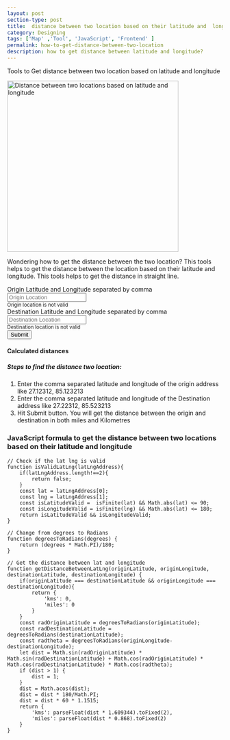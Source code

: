 ```yaml
---
layout: post
section-type: post
title:  distance between two location based on their latitude and  longitude
category: Designing
tags: ['Map' ,'Tool', 'JavaScript', 'Frontend' ]
permalink: how-to-get-distance-between-two-location
description: how to get distance between latitude and longitude?
---
```

Tools to Get distance between two location based on latitude and longitude
<!--more-->

<img src="{{site.baseurl}}/img/posts/distance-between-two-lat-lng.jpg"
class="img-thumbnail img-rounded" height="400px" alt="Distance between two locations based on latitude and longitude">

<p>Wondering how to get the distance between the two location? This tools helps to get the distance between the location
based on their latitude and longitude. This tools helps to get the distance in straight line.
</p>

<div class="row">
    <div class="col-md-6">
        <div class="form-group">
            <label for="hexField">Origin Latitude and Longitude separated by comma</label>
            <input type="text" class="form-control" id="originLocation"
                placeholder="Origin Location" aria-describedby="originLocationBlock">
                <br>
                <small id="originLocationBlock" class="mt-4 d-none">
                        <div class="alert alert-danger" role="alert">
                         Origin location is not valid
                        </div>
                </small>
        </div>
    </div>
   <div class="col-md-6">
        <div class="form-group">
            <label for="hexField">Destination Latitude and Longitude separated by comma</label>
            <input type="text" class="form-control" id="destinationLocation"
            placeholder="Destination Location" aria-describedby="destinationLocationBlock">
            <br>
            <small id="destinationLocationBlock" class="mt-2 d-none">
                        <div class="alert alert-danger" role="alert">
                         Destination location is not valid
                        </div>
            </small>
        </div>
    </div>
</div>

<div class="row">
    <div class="col-md-12">
        <div class="form-group">
        <button type="button" class="btn btn-primary" id="distanceButtonSubmit">Submit</button>
        </div>
    </div>
</div>


<div class="row d-none" id="calculatedDistanceCard">
    <div class="col-md-6 text-primary">
        <div class="jumbotron">
            <h4 class="display-6">Calculated distances</h4>
            <p class="lead">
                  <span id="miles"></span>
            </p>
            <p class="lead">
                  <span id="kms"></span>
            </p>
        </div>
    </div>
</div>

<p>
    <h5>Steps to find the distance two location:</h5>
    <ol>
        <li>Enter the comma separated latitude and longitude of the origin address like 27.12312, 85.123213</li>
        <li>Enter the comma separated latitude and longitude of the Destination address like 27.22312, 85.523213</li>
        <li>Hit Submit button. You will get the distance between the origin and destination in both miles and Kilometres </li>
    </ol>
</p>

<h3>  JavaScript formula to get the distance between two locations based on their latitude and longitude </h3>
    
    // Check if the lat lng is valid
    function isValidLatLng(latLngAddress){
        if(latLngAddress.length!==2){
            return false;
        }
        const lat = latLngAddress[0];
        const lng = latLngAddress[1];
        const isLatitudeValid =  isFinite(lat) && Math.abs(lat) <= 90;
        const isLongitudeValid = isFinite(lng) && Math.abs(lat) <= 180;
        return isLatitudeValid && isLongitudeValid;
    }

    // Change from degrees to Radians
    function degreesToRadians(degrees) {
        return (degrees * Math.PI)/180;
    }
    
    // Get the distance between lat and longitude
    function getDistanceBetweenLatLng(originLatitude, originLongitude, destinationLatitude, destinationLongitude) {
        if(originLatitude === destinationLatitude && originLongitude === destinationLongitude){
            return {
                'kms': 0,
                'miles': 0
            }
        }
        const radOriginLatitude = degreesToRadians(originLatitude);
        const radDestinationLatitude = degreesToRadians(destinationLatitude);
        const radtheta = degreesToRadians(originLongitude-destinationLongitude);
        let dist = Math.sin(radOriginLatitude) * Math.sin(radDestinationLatitude) + Math.cos(radOriginLatitude) * Math.cos(radDestinationLatitude) * Math.cos(radtheta);
        if (dist > 1) {
            dist = 1;
        }
        dist = Math.acos(dist);
        dist = dist * 180/Math.PI;
        dist = dist * 60 * 1.1515;
        return {
            'kms': parseFloat(dist * 1.609344).toFixed(2),
            'miles': parseFloat(dist * 0.868).toFixed(2)
        }
    }
